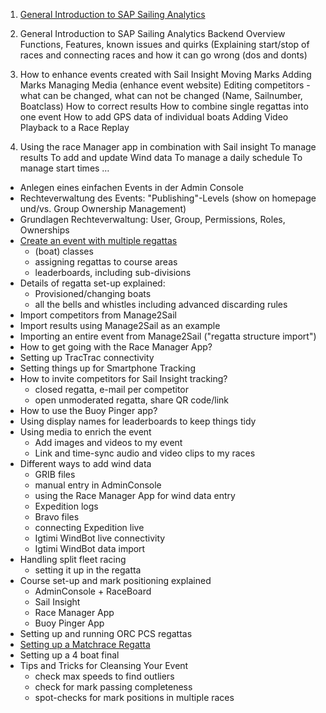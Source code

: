 1. [General Introduction to SAP Sailing Analytics](https://sapsailing-documentation.s3-eu-west-1.amazonaws.com/adminconsole/Advanced+Topics/MatchraceSetup.mp4)

2. General Introduction to SAP Sailing Analytics Backend
	Overview Functions, Features, known issues and quirks (Explaining start/stop of races and 	connecting races and how it can go wrong (dos and donts)
	
3. How to enhance events created with Sail Insight
	Moving Marks
	Adding Marks
	Managing Media (enhance event website)
	Editing competitors - what can be changed, what can not be changed (Name, Sailnumber, 		Boatclass)
	How to correct results
	How to combine single regattas into one event
	How to add GPS data of individual boats
	Adding Video Playback to a Race Replay 

4. Using the race Manager app in combination with Sail insight
	To manage results
	To add and update Wind data
	To manage a daily schedule 
	To manage start times
	…



- Anlegen eines einfachen Events in der Admin Console
- Rechteverwaltung des Events: "Publishing"-Levels (show on homepage und/vs. Group Ownership Management)
- Grundlagen Rechteverwaltung: User, Group, Permissions, Roles, Ownerships
- [Create an event with multiple regattas](https://sapsailing-documentation.s3-eu-west-1.amazonaws.com/adminconsole/Advanced+Topics/Setting+up+Events+with+multiple+Regattas+or+Classes.mp4)
	* (boat) classes
	* assigning regattas to course areas
	* leaderboards, including sub-divisions
- Details of regatta set-up explained:
	* Provisioned/changing boats
	* all the bells and whistles including advanced discarding rules
- Import competitors from Manage2Sail
- Import results using Manage2Sail as an example
- Importing an entire event from Manage2Sail ("regatta structure import")
- How to get going with the Race Manager App?
- Setting up TracTrac connectivity
- Setting things up for Smartphone Tracking
- How to invite competitors for Sail Insight tracking?
	* closed regatta, e-mail per competitor
	* open unmoderated regatta, share QR code/link
- How to use the Buoy Pinger app?
- Using display names for leaderboards to keep things tidy
- Using media to enrich the event
	* Add images and videos to my event
	* Link and time-sync audio and video clips to my races
- Different ways to add wind data
	* GRIB files
	* manual entry in AdminConsole
	* using the Race Manager App for wind data entry
	* Expedition logs
	* Bravo files
	* connecting Expedition live
	* Igtimi WindBot live connectivity
	* Igtimi WindBot data import
- Handling split fleet racing
	* setting it up in the regatta
- Course set-up and mark positioning explained
	* AdminConsole + RaceBoard
	* Sail Insight
	* Race Manager App
	* Buoy Pinger App
- Setting up and running ORC PCS regattas
- [Setting up a Matchrace Regatta](https://sapsailing-documentation.s3-eu-west-1.amazonaws.com/adminconsole/Advanced+Topics/MatchraceSetup.mp4)
- Setting up a 4 boat final
- Tips and Tricks for Cleansing Your Event
	* check max speeds to find outliers
	* check for mark passing completeness
	* spot-checks for mark positions in multiple races
